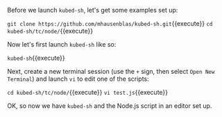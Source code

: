 Before we launch `kubed-sh`, let's get some examples set up:

`git clone https://github.com/mhausenblas/kubed-sh.git`{{execute}}
`cd kubed-sh/tc/node/`{{execute}}

Now let's first launch `kubed-sh` like so:

`kubed-sh`{{execute}}

Next, create a new terminal session (use the `+` sign, then select `Open New Terminal`) and launch `vi` to edit one of the scripts:

`cd kubed-sh/tc/node/`{{execute}}
`vi test.js`{{execute}}

OK, so now we have `kubed-sh` and the Node.js script in an editor set up.
